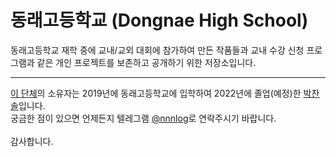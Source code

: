 # 동래고등학교 (Dongnae High School)
동래고등학교 재학 중에 교내/교외 대회에 참가하여 만든 작품들과 교내 수강 신청 프로그램과 같은 개인 프로젝트를 보존하고 공개하기 위한 저장소입니다.

---

[이 단체](https://github.com/dongnae)의 소유자는 2019년에 동래고등학교에 입학하여 2022년에 졸업(예정)한 [박찬솔](https://github.com/nnnlog)입니다.<br>
궁금한 점이 있으면 언제든지 텔레그램 [@nnnlog](https://t.me/nnnlog)로 연락주시기 바랍니다.<br><br>
감사합니다.
